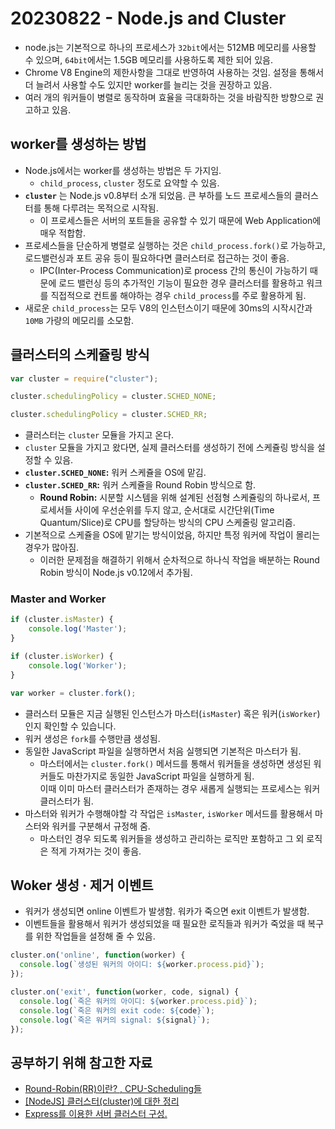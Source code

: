 # 20230822 - Node.js and Cluster

- node.js는 기본적으로 하나의 프로세스가 `32bit`에서는 512MB 메모리를 사용할 수 있으며, `64bit`에서는 1.5GB 메모리를 사용하도록 제한 되어 있음.
- Chrome V8 Engine의 제한사항을 그대로 반영하여 사용하는 것임. 설정을 통해서 더 늘려서 사용할 수도 있지만 worker를 늘리는 것을 권장하고 있음.
- 여러 개의 워커들이 병렬로 동작하며 효율을 극대화하는 것을 바람직한 방향으로 권고하고 있음.

## worker를 생성하는 방법

- Node.js에서는 worker를 생성하는 방법은 두 가지임.
  - `child_process`, `cluster` 정도로 요약할 수 있음.
- **`cluster`** 는 Node.js v0.8부터 소개 되었음. 큰 부하를 노드 프로세스들의 클러스터를 통해 다루려는 목적으로 시작됨.
  - 이 프로세스들은 서버의 포트들을 공유할 수 있기 때문에 Web Application에 매우 적합함.
- 프로세스들을 단순하게 병렬로 실행하는 것은 `child_process.fork()`로 가능하고, 로드밸런싱과 포트 공유 등이 필요하다면 클러스터로 접근하는 것이 좋음.
  - IPC(Inter-Process Communication)로 process 간의 통신이 가능하기 때문에 로드 밸런싱 등의 추가적인 기능이 필요한 경우 클러스터를 활용하고 워크를 직접적으로 컨트롤 해야하는 경우 `child_process`를 주로 활용하게 됨.
- 새로운 `child_process`는 모두 V8의 인스턴스이기 때문에 30ms의 시작시간과 `10MB` 가량의 메모리를 소모함.

## 클러스터의 스케쥴링 방식
```js
var cluster = require("cluster");

cluster.schedulingPolicy = cluster.SCHED_NONE;

cluster.schedulingPolicy = cluster.SCHED_RR;
```

- 클러스터는 `cluster` 모듈을 가지고 온다.
- `cluster` 모듈을 가지고 왔다면, 실제 클러스터를 생성하기 전에 스케쥴링 방식을 설정할 수 있음.
- **`cluster.SCHED_NONE`:** 워커 스케쥴을 OS에 맡김.
- **`cluster.SCHED_RR`:** 워커 스케쥴을 Round Robin 방식으로 함.
  - **Round Robin:** 시분할 시스템을 위해 설계된 선점형 스케쥴링의 하나로서, 프로세서들 사이에 우선순위를 두지 않고, 순서대로 시간단위(Time Quantum/Slice)로 CPU를 할당하는 방식의 CPU 스케줄링 알고리즘.
- 기본적으로 스케쥴을 OS에 맡기는 방식이었음, 하지만 특정 워커에 작업이 몰리는 경우가 많아짐.
  - 이러한 문제점을 해결하기 위해서 순차적으로 하나식 작업을 배분하는 Round Robin 방식이 Node.js v0.12에서 추가됨.

### Master and Worker
```js
if (cluster.isMaster) {
	console.log('Master');
}

if (cluster.isWorker) {
	console.log('Worker');
}

var worker = cluster.fork();
```

- 클러스터 모듈은 지금 실행된 인스턴스가 마스터(`isMaster`) 혹은 워커(`isWorker`)인지 확인할 수 있습니다.
- 워커 생성은 `fork`를 수행만큼 생성됨.
- 동일한 JavaScript 파일을 실행하면서 처음 실행되면 기본적은 마스터가 됨.
  - 마스터에서는 `cluster.fork()` 메서드를 통해서 워커들을 생성하면 생성된 워커들도 마찬가지로 동일한 JavaScript 파일을 실행하게 됨.  
  이때 이미 마스터 클러스터가 존재하는 경우 새롭게 실행되는 프로세스는 워커 클러스터가 됨.  
- 마스터와 워커가 수행해야할 각 작업은 `isMaster`, `isWorker` 메서드를 활용해서 마스터와 워커를 구분해서 규정해 줌.
  - 마스터인 경우 되도록 워커들을 생성하고 관리하는 로직만 포함하고 그 외 로직은 적게 가져가는 것이 좋음.

## Woker 생성 · 제거 이벤트
- 워커가 생성되면 online 이벤트가 발생함. 워카가 죽으면 exit 이벤트가 발생함.
- 이벤트들을 활용해서 워커가 생성되었을 때 필요한 로직들과 워커가 죽었을 때 복구를 위한 작업들을 설정해 줄 수 있음.

```js
cluster.on('online', function(worker) {
  console.log(`생성된 워커의 아이디: ${worker.process.pid}`);
});

cluster.on('exit', function(worker, code, signal) {
  console.log(`죽은 워커의 아이디: ${worker.process.pid}`);
  console.log(`죽은 워커의 exit code: ${code}`);
  console.log(`죽은 워커의 signal: ${signal}`);
});
```

## 공부하기 위해 참고한 자료
- [Round-Robin(RR)이란? , CPU-Scheduling들](https://jwprogramming.tistory.com/17)
- [[NodeJS] 클러스터(cluster)에 대한 정리](https://programmingsummaries.tistory.com/384)
- [Express를 이용한 서버 클러스터 구성.](https://smoh.tistory.com/339)